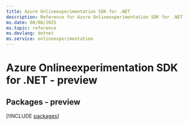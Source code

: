 ```yaml
---
title: Azure Onlineexperimentation SDK for .NET
description: Reference for Azure Onlineexperimentation SDK for .NET
ms.date: 08/08/2025
ms.topic: reference
ms.devlang: dotnet
ms.service: onlineexperimentation
---
```

# Azure Onlineexperimentation SDK for .NET - preview
## Packages - preview
[!INCLUDE [packages](onlineexperimentation-index.md)]